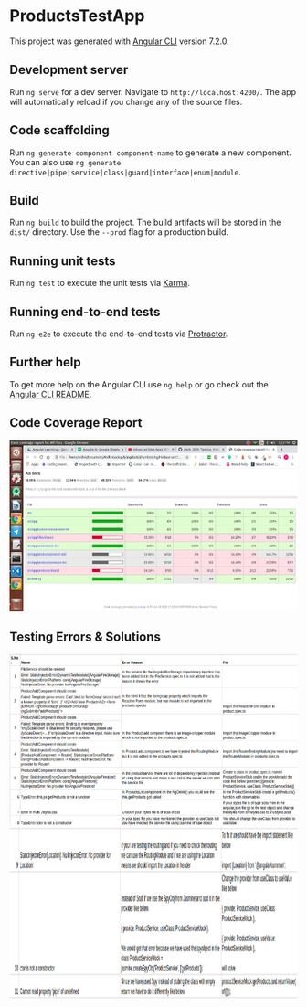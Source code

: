 # ProductsTestApp

This project was generated with [Angular CLI](https://github.com/angular/angular-cli) version 7.2.0.

## Development server

Run `ng serve` for a dev server. Navigate to `http://localhost:4200/`. The app will automatically reload if you change any of the source files.

## Code scaffolding

Run `ng generate component component-name` to generate a new component. You can also use `ng generate directive|pipe|service|class|guard|interface|enum|module`.

## Build

Run `ng build` to build the project. The build artifacts will be stored in the `dist/` directory. Use the `--prod` flag for a production build.

## Running unit tests

Run `ng test` to execute the unit tests via [Karma](https://karma-runner.github.io).

## Running end-to-end tests

Run `ng e2e` to execute the end-to-end tests via [Protractor](http://www.protractortest.org/).

## Further help

To get more help on the Angular CLI use `ng help` or go check out the [Angular CLI README](https://github.com/angular/angular-cli/blob/master/README.md).

## Code Coverage Report

<div align="center">
  <img src="src/assets/codecoverage.png" alt="codecoverage" height="300">
</div>

## Testing Errors & Solutions

<div align="center">
  <img src="src/assets/testingerrors.png" alt="errors" height="300">
</div>

<div align="center">
  <img src="src/assets/testinerro2.png" alt="errors" height="300">
</div>
